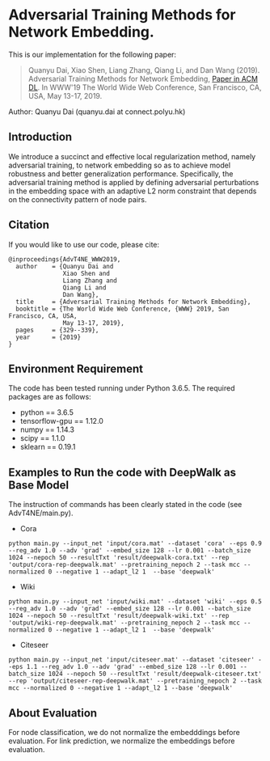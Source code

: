 
# Adversarial Training Methods for Network Embedding.

This is our implementation for the following paper:

>Quanyu Dai, Xiao Shen, Liang Zhang, Qiang Li, and Dan Wang (2019). Adversarial Training Methods for Network Embedding, [Paper in ACM DL](https://dl.acm.org/citation.cfm?id=3313445). In WWW'19 The World Wide Web Conference, San Francisco, CA, USA, May 13-17, 2019.

Author: Quanyu Dai (quanyu.dai at connect.polyu.hk)

## Introduction
We introduce a succinct and effective local regularization method, namely adversarial training, to network embedding so as to achieve model robustness and better generalization performance. Specifically, the adversarial training method is applied by defining adversarial perturbations in the embedding space with an adaptive L2 norm constraint that depends on the connectivity pattern of node pairs.

## Citation 
If you would like to use our code, please cite:
```
@inproceedings{AdvT4NE_WWW2019,
  author    = {Quanyu Dai and
               Xiao Shen and
               Liang Zhang and
               Qiang Li and
               Dan Wang},
  title     = {Adversarial Training Methods for Network Embedding},
  booktitle = {The World Wide Web Conference, {WWW} 2019, San Francisco, CA, USA,
               May 13-17, 2019},
  pages     = {329--339},
  year      = {2019}
}
```

## Environment Requirement
The code has been tested running under Python 3.6.5. The required packages are as follows:
* python == 3.6.5
* tensorflow-gpu == 1.12.0 
* numpy == 1.14.3
* scipy == 1.1.0
* sklearn == 0.19.1

## Examples to Run the code with DeepWalk as Base Model
The instruction of commands has been clearly stated in the code (see AdvT4NE/main.py).
* Cora
```
python main.py --input_net 'input/cora.mat' --dataset 'cora' --eps 0.9 --reg_adv 1.0 --adv 'grad' --embed_size 128 --lr 0.001 --batch_size 1024 --nepoch 50 --resultTxt 'result/deepwalk-cora.txt' --rep 'output/cora-rep-deepwalk.mat' --pretraining_nepoch 2 --task mcc --normalized 0 --negative 1 --adapt_l2 1  --base 'deepwalk'
```

* Wiki
```
python main.py --input_net 'input/wiki.mat' --dataset 'wiki' --eps 0.5 --reg_adv 1.0 --adv 'grad' --embed_size 128 --lr 0.001 --batch_size 1024 --nepoch 50 --resultTxt 'result/deepwalk-wiki.txt' --rep 'output/wiki-rep-deepwalk.mat' --pretraining_nepoch 2 --task mcc --normalized 0 --negative 1 --adapt_l2 1  --base 'deepwalk'
```
* Citeseer
```
python main.py --input_net 'input/citeseer.mat' --dataset 'citeseer' --eps 1.1 --reg_adv 1.0 --adv 'grad' --embed_size 128 --lr 0.001 --batch_size 1024 --nepoch 50 --resultTxt 'result/deepwalk-citeseer.txt' --rep 'output/citeseer-rep-deepwalk.mat' --pretraining_nepoch 2 --task mcc --normalized 0 --negative 1 --adapt_l2 1 --base 'deepwalk'
```

## About Evaluation
For node classification, we do not normalize the embedddings before evaluation.
For link prediction, we normalize the embeddings before evaluation.
